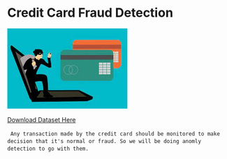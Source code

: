 # Credit Card Fraud Detection

<img src="fraud_detection.jpg">

<a href="https://www.kaggle.com/mlg-ulb/creditcardfraud">Download Dataset Here</a>

``` Any transaction made by the credit card should be monitored to make decision that it's normal or fraud. So we will be doing anomly detection to go with them.```
